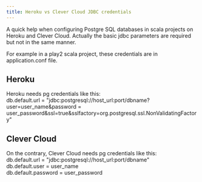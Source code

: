 ```yaml
---
title: Heroku vs Clever Cloud JDBC credentials
---
```


A quick help when configuring Postgre SQL databases in scala projects on Heroku and Clever Cloud. Actually the basic jdbc parameters are required but not in the same manner.

For example in a play2 scala project, these credentials are in application.conf file.

## Heroku

Heroku needs pg credentials like this: <br/>
db.default.url = "jdbc:postgresql://host_url:port/dbname?user=user_name&password = user_password&ssl=true&sslfactory=org.postgresql.ssl.NonValidatingFactory"

## Clever Cloud

On the contrary, Clever Cloud needs pg credentials like this: <br/>
db.default.url = "jdbc:postgresql://host_url:port/dbname" <br/>
db.default.user = user_name <br/>
db.default.password = user_password
